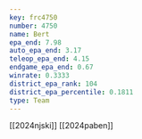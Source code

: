 ```yaml
---
key: frc4750
number: 4750
name: Bert
epa_end: 7.98
auto_epa_end: 3.17
teleop_epa_end: 4.15
endgame_epa_end: 0.67
winrate: 0.3333
district_epa_rank: 104
district_epa_percentile: 0.1811
type: Team
---
```

[[2024njski]]
[[2024paben]]
